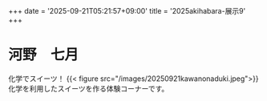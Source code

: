 +++
date = '2025-09-21T05:21:57+09:00'
title = '2025akihabara-展示9'
+++
# 河野　七月
化学でスイーツ！
{{< figure src="/images/20250921kawanonaduki.jpeg">}}
化学を利用したスイーツを作る体験コーナーです。